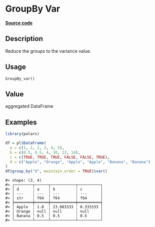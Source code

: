 

# GroupBy Var

[**Source code**](https://github.com/pola-rs/r-polars/tree/741f9cd2614b3302a4d033bcae447425e1b91191/R/group_by.R#L244)

## Description

Reduce the groups to the variance value.

## Usage

<pre><code class='language-R'>GroupBy_var()
</code></pre>

## Value

aggregated DataFrame

## Examples

``` r
library(polars)

df = pl$DataFrame(
  a = c(1, 2, 2, 3, 4, 5),
  b = c(0.5, 0.5, 4, 10, 13, 14),
  c = c(TRUE, TRUE, TRUE, FALSE, FALSE, TRUE),
  d = c("Apple", "Orange", "Apple", "Apple", "Banana", "Banana")
)
df$group_by("d", maintain_order = TRUE)$var()
```

    #> shape: (3, 4)
    #> ┌────────┬──────┬───────────┬──────────┐
    #> │ d      ┆ a    ┆ b         ┆ c        │
    #> │ ---    ┆ ---  ┆ ---       ┆ ---      │
    #> │ str    ┆ f64  ┆ f64       ┆ f64      │
    #> ╞════════╪══════╪═══════════╪══════════╡
    #> │ Apple  ┆ 1.0  ┆ 23.083333 ┆ 0.333333 │
    #> │ Orange ┆ null ┆ null      ┆ null     │
    #> │ Banana ┆ 0.5  ┆ 0.5       ┆ 0.5      │
    #> └────────┴──────┴───────────┴──────────┘
